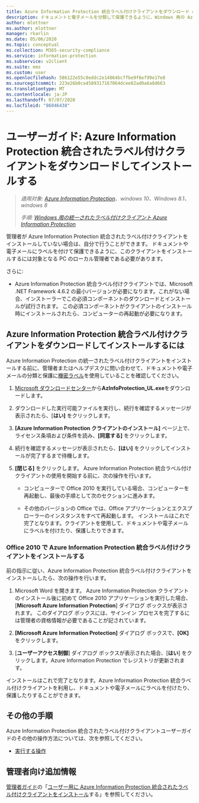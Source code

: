 ```yaml
---
title: Azure Information Protection 統合ラベル付けクライアントをダウンロード & インストールする
description: ドキュメントと電子メールを分類して保護できるように、Windows 用の Azure Information Protection 統合ラベルクライアントをインストールするための手順です。
author: mlottner
ms.author: mlottner
manager: rkarlin
ms.date: 05/06/2020
ms.topic: conceptual
ms.collection: M365-security-compliance
ms.service: information-protection
ms.subservice: v2client
ms.suite: ems
ms.custom: user
ms.openlocfilehash: 586122e55c8eddc2e14864bcffbe9f6ef99e17e8
ms.sourcegitcommit: 223e26b0ca4589317167064dcee82ad0a6a8d663
ms.translationtype: MT
ms.contentlocale: ja-JP
ms.lasthandoff: 07/07/2020
ms.locfileid: "86046438"
---
```

# <a name="user-guide-download-and-install-the-azure-information-protection-unified-labeling-client"></a>ユーザーガイド: Azure Information Protection 統合されたラベル付けクライアントをダウンロードしてインストールする

>*適用対象: [Azure Information Protection](https://azure.microsoft.com/pricing/details/information-protection)、windows 10、Windows 8.1、windows 8*
>
> *手順: [Windows 用の統一されたラベル付けクライアント Azure Information Protection](../faqs.md#whats-the-difference-between-the-azure-information-protection-classic-and-unified-labeling-clients)*

管理者が Azure Information Protection 統合されたラベル付けクライアントをインストールしていない場合は、自分で行うことができます。 ドキュメントや電子メールにラベルを付けて保護できるように、このクライアントをインストールするには対象となる PC のローカル管理者である必要があります。

さらに:

- Azure Information Protection 統合ラベル付けクライアントでは、Microsoft .NET Framework 4.6.2 の最小バージョンが必要になります。これがない場合、インストーラーでこの必須コンポーネントのダウンロードとインストールが試行されます。 この必須コンポーネントがクライアントのインストール時にインストールされたら、コンピューターの再起動が必要になります。


## <a name="to-download-and-install-the-azure-information-protection-unified-labeling-client"></a>Azure Information Protection 統合ラベル付けクライアントをダウンロードしてインストールするには

Azure Information Protection の統一されたラベル付けクライアントをインストールする前に、管理者またはヘルプデスクに問い合わせて、ドキュメントや電子メールの分類と保護に[機密ラベル](https://docs.microsoft.com/microsoft-365/compliance/sensitivity-labels)を使用していることを確認してください。

1. [Microsoft ダウンロードセンター](https://www.microsoft.com/download/details.aspx?id=53018)から**AzInfoProtection_UL.exe**をダウンロードします。

2. ダウンロードした実行可能ファイルを実行し、続行を確認するメッセージが表示されたら、[**はい]** をクリックします。

3. **[Azure Information Protection クライアントのインストール]** ページ上で、ライセンス条項および条件を読み、**[同意する]** をクリックします。

4. 続行を確認するメッセージが表示されたら、**[はい]** をクリックしてインストールが完了するまで待機します。

6. **[閉じる]** をクリックします。 Azure Information Protection 統合ラベル付けクライアントの使用を開始する前に、次の操作を行います。

    - コンピューターで Office 2010 を実行している場合、コンピューターを再起動し、最後の手順として次のセクションに進みます。    
        
    - その他のバージョンの Office では、Office アプリケーションとエクスプローラーのインスタンスをすべて再起動します。 インストールはこれで完了となります。クライアントを使用して、ドキュメントや電子メールにラベルを付けたり、保護したりできます。

### <a name="installing-the-azure-information-protection-unified-labeling-client-with-office-2010"></a>Office 2010 で Azure Information Protection 統合ラベル付けクライアントをインストールする

前の指示に従い、Azure Information Protection 統合ラベル付けクライアントをインストールしたら、次の操作を行います。

1. Microsoft Word を開きます。 Azure Information Protection クライアントのインストール後に初めて Office 2010 アプリケーションを実行した場合、[**Microsoft Azure Information Protection**] ダイアログ ボックスが表示されます。 このダイアログ ボックスには、サインイン プロセスを完了するには管理者の資格情報が必要であることが記されています。

2. **[Microsoft Azure Information Protection]** ダイアログ ボックスで、**[OK]** をクリックします。

3. [**ユーザーアクセス制御**] ダイアログ ボックスが表示された場合、[**はい**] をクリックします。Azure Information Protection でレジストリが更新されます。

インストールはこれで完了となります。Azure Information Protection 統合ラベル付けクライアントを利用し、ドキュメントや電子メールにラベルを付けたり、保護したりすることができます。

## <a name="other-instructions"></a>その他の手順    
Azure Information Protection 統合されたラベル付けクライアントユーザーガイドのその他の操作方法については、次を参照してください。

- [実行する操作](clientv2-user-guide.md#what-do-you-want-to-do)

## <a name="additional-information-for-administrators"></a>管理者向け追加情報    
[管理者ガイド](clientv2-admin-guide.md)の「[ユーザー用に Azure Information Protection 統合されたラベル付けクライアントをインストール](clientv2-admin-guide-install.md)する」を参照してください。
